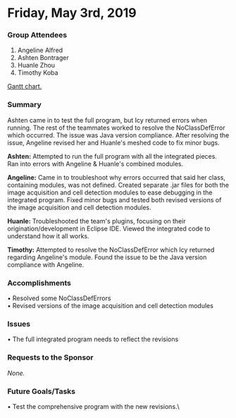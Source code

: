 # Friday, May 3rd, 2019

### Group Attendees
1. Angeline Alfred
2. Ashten Bontrager
3. Huanle Zhou
4. Timothy Koba


[Gantt chart.](https://prod.teamgantt.com/gantt/schedule/?ids=1432769&public_keys=M1SEDd8Q6NcE&zoom=d100&font_size=12&estimated_hours=0&assigned_resources=1&percent_complete=1&documents=0&comments=1&col_width=355&hide_header_tabs=0&menu_view=1&resource_filter=1&name_in_bar=0&name_next_to_bar=1&resource_names=1#user=&company=&custom=&date_filter=&hide_completed=false&color_filter=&ids=1432769)
### Summary 
Ashten came in to test the full program, but Icy returned errors when running. The rest of the teammates worked to resolve
the NoClassDefError which occurred. The issue was Java version compliance. After resolving the issue, Angeline revised her and
Huanle's meshed code to fix minor bugs.

__Ashten:__ Attempted to run the full program with all the integrated pieces. Ran into errors with Angeline & Huanle's
combined modules.

__Angeline:__ Came in to troubleshoot why errors occurred that said her class, containing modules, was not defined. 
Created separate .jar files for both the image acquisition and cell detection modules to ease debugging in the integrated
program. Fixed minor bugs and tested both revised versions of the image acquisition and cell detection modules.

__Huanle:__ Troubleshooted the team's plugins, focusing on their origination/development in Eclipse IDE. Viewed the integrated code to
understand how it all works.

__Timothy:__ Attempted to resolve the NoClassDefError which Icy returned regarding Angeline's module. Found the issue to be
the Java version compliance with Angeline.

### Accomplishments
•	Resolved some NoClassDefErrors \
• Revised versions of the image acquisition and cell detection modules

### Issues
•	The full integrated program needs to reflect the revisions

### Requests to the Sponsor
_None._

### Future Goals/Tasks
•	Test the comprehensive program with the new revisions.\
